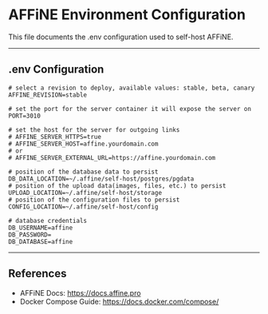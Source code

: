 AFFiNE Environment Configuration
================================

This file documents the .env configuration used to self-host AFFiNE.

------------------------------------------------------------
.env Configuration
------------------------------------------------------------
```
# select a revision to deploy, available values: stable, beta, canary
AFFINE_REVISION=stable

# set the port for the server container it will expose the server on
PORT=3010

# set the host for the server for outgoing links
# AFFINE_SERVER_HTTPS=true
# AFFINE_SERVER_HOST=affine.yourdomain.com
# or 
# AFFINE_SERVER_EXTERNAL_URL=https://affine.yourdomain.com

# position of the database data to persist
DB_DATA_LOCATION=~/.affine/self-host/postgres/pgdata
# position of the upload data(images, files, etc.) to persist
UPLOAD_LOCATION=~/.affine/self-host/storage
# position of the configuration files to persist
CONFIG_LOCATION=~/.affine/self-host/config

# database credentials
DB_USERNAME=affine
DB_PASSWORD=
DB_DATABASE=affine

```
------------------------------------------------------------
References
------------------------------------------------------------
- AFFiNE Docs: https://docs.affine.pro
- Docker Compose Guide: https://docs.docker.com/compose/
